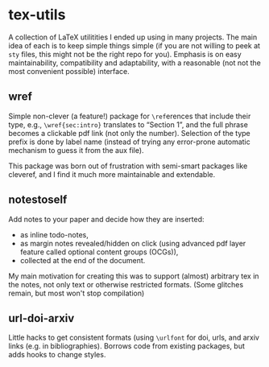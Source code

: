 # tex-utils
A collection of LaTeX utilitities I ended up using in many projects.
The main idea of each is to keep simple things simple (if you are not willing to peek at `sty` files, this might not be
the right repo for you).
Emphasis is on easy maintainability, compatibility and adaptability, with a reasonable (not not the most convenient possible) 
interface.


## wref
Simple non-clever (a feature!) package for `\ref`erences that include their type, e.g., `\wref{sec:intro}` translates to “Section 1”, 
and the full phrase becomes a clickable pdf link (not only the number).
Selection of the type prefix is done by label name (instead of trying any error-prone automatic mechanism to guess it
from the aux file).

This package was born out of frustration with semi-smart packages like cleveref, and I find it much more maintainable
and extendable.

## notestoself
Add notes to your paper and decide how they are inserted:

 * as inline todo-notes,
 * as margin notes revealed/hidden on click (using advanced pdf layer feature called optional content groups (OCGs)),
 * collected at the end of the document.
 
 My main motivation for creating this was to support (almost) arbitrary tex in the notes, not only text or otherwise
 restricted formats. (Some glitches remain, but most won't stop compilation)
 
 ## url-doi-arxiv
 Little hacks to get consistent formats (using `\urlfont` for doi, urls, and arxiv links (e.g. in bibliographies).
 Borrows code from existing packages, but adds hooks to change styles.
